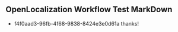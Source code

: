 ## OpenLocalization Workflow Test MarkDown
* f4f0aad3-96fb-4f68-9838-8424e3e0d61a 
thanks!<!--HONumber=Mar16_HO4-->
